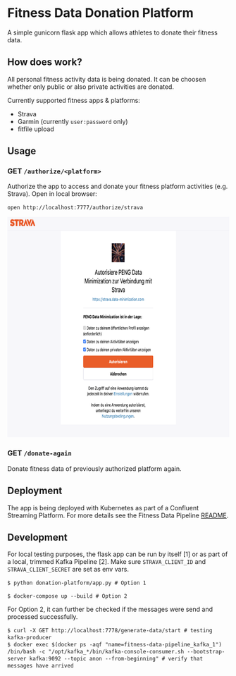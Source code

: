 # Fitness Data Donation Platform

A simple gunicorn flask app which allows athletes to donate their fitness data.

## How does work?

All personal fitness activity data is being donated. It can be choosen whether only public or also private activities are donated.

Currently supported fitness apps & platforms:
* Strava
* Garmin (currently `user:password` only)
* fitfile upload

## Usage

### GET `/authorize/<platform>`

Authorize the app to access and donate your fitness platform activities (e.g. Strava). Open in local browser:
```
open http://localhost:7777/authorize/strava
```
<img src="static/authorize-strava-example.png" alt="Strava Authorization" height="500" />

### GET `/donate-again`
Donate fitness data of previously authorized platform again.


## Deployment

The app is being deployed with Kubernetes as part of a Confluent Streaming Platform. For more details see the Fitness Data Pipeline [README](../README.md).

## Development

For local testing purposes, the flask app can be run by itself [1] or as part of a local, trimmed Kafka Pipeline [2]. Make sure `STRAVA_CLIENT_ID` and `STRAVA_CLIENT_SECRET` are set as env vars.

```
$ python donation-platform/app.py # Option 1

```

```
$ docker-compose up --build # Option 2
```

For Option 2, it can further be checked if the messages were send and processed successfully.
```
$ curl -X GET http://localhost:7778/generate-data/start # testing kafka-producer
$ docker exec $(docker ps -aqf "name=fitness-data-pipeline_kafka_1") /bin/bash -c "/opt/kafka_*/bin/kafka-console-consumer.sh --bootstrap-server kafka:9092 --topic anon --from-beginning" # verify that messages have arrived
```
